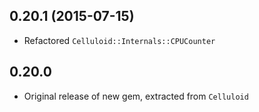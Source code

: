 0.20.1 (2015-07-15)
-----
* Refactored `Celluloid::Internals::CPUCounter`

0.20.0
-----
* Original release of new gem, extracted from `Celluloid`